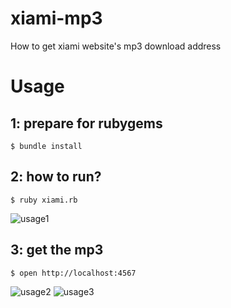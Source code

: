 xiami-mp3
=========
How to get xiami website's mp3 download address

Usage
=======

1: prepare for rubygems
-------
	$ bundle install

2: how to run?
-------
	$ ruby xiami.rb

![usage1](https://raw.github.com/eiffelqiu/xiami-mp3/master/capture1.png)

3: get the mp3
-------
	$ open http://localhost:4567
	
![usage2](https://raw.github.com/eiffelqiu/xiami-mp3/master/capture2.png)
![usage3](https://raw.github.com/eiffelqiu/xiami-mp3/master/capture3.png)